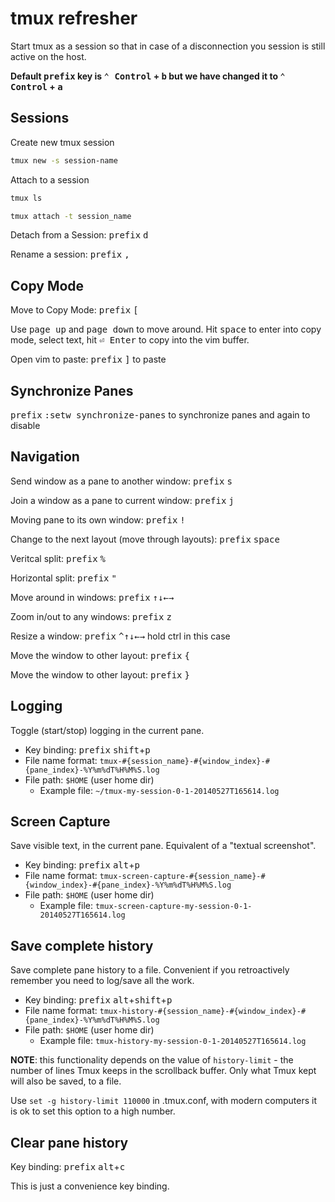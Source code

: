 # tmux refresher

Start tmux as a session so that in case of a disconnection you session is still active on the host.

**Default <kbd>prefix</kbd> key is <kbd>⌃ Control</kbd> + <kbd>b</kbd> but we have changed it to <kbd>⌃ Control</kbd> + <kbd>a</kbd>**

## Sessions

Create new tmux session

```bash
tmux new -s session-name
```

Attach to a session

```bash
tmux ls
```

```bash
tmux attach -t session_name
```

Detach from a Session: <kbd>prefix</kbd> <kbd>d</kbd>

Rename a session: <kbd>prefix</kbd> <kbd>,</kbd>

## Copy Mode

Move to Copy Mode: <kbd>prefix</kbd> <kbd>[</kbd>

Use <kbd>page up</kbd> and <kbd>page down</kbd> to move around. Hit <kbd>space</kbd> to enter into copy mode, select text, hit <kbd>⏎ Enter</kbd> to copy into the vim buffer. 

Open vim to paste: <kbd>prefix</kbd> <kbd>]</kbd> to paste

## Synchronize Panes

<kbd>prefix</kbd> <kbd>:setw synchronize-panes</kbd> to synchronize panes and again to disable

## Navigation

Send window as a pane to another window: <kbd>prefix</kbd> <kbd>s</kbd>

Join a window as a pane to current window: <kbd>prefix</kbd> <kbd>j</kbd>

Moving pane to its own window: <kbd>prefix</kbd> <kbd>!</kbd>

Change to the next layout (move through layouts): <kbd>prefix</kbd> <kbd>space</kbd>

Veritcal split: <kbd>prefix</kbd> <kbd>%</kbd>

Horizontal split: <kbd>prefix</kbd> <kbd>"</kbd>

Move around in windows: <kbd>prefix</kbd>  <kbd>↑</kbd><kbd>↓</kbd><kbd>←</kbd><kbd>→</kbd>

Zoom in/out to any windows: <kbd>prefix</kbd> <kbd>z</kbd>

Resize a window: <kbd>prefix</kbd>  <kbd>^</kbd><kbd>↑</kbd><kbd>↓</kbd><kbd>←</kbd><kbd>→</kbd> hold ctrl in this case

Move the window to other layout: <kbd>prefix</kbd> <kbd>{</kbd>

Move the window to other layout: <kbd>prefix</kbd> <kbd>}</kbd>


## Logging

Toggle (start/stop) logging in the current pane.

* Key binding: <kbd>prefix</kbd> <kbd>shift</kbd>+<kbd>p</kbd>
* File name format: `tmux-#{session_name}-#{window_index}-#{pane_index}-%Y%m%dT%H%M%S.log`
* File path: `$HOME` (user home dir)
  * Example file: `~/tmux-my-session-0-1-20140527T165614.log`

## Screen Capture

Save visible text, in the current pane. Equivalent of a "textual screenshot".

* Key binding: <kbd>prefix</kbd> <kbd>alt</kbd>+<kbd>p</kbd>
* File name format: `tmux-screen-capture-#{session_name}-#{window_index}-#{pane_index}-%Y%m%dT%H%M%S.log`
* File path: `$HOME` (user home dir)
  * Example file: `tmux-screen-capture-my-session-0-1-20140527T165614.log`

## Save complete history

Save complete pane history to a file. Convenient if you retroactively remember
you need to log/save all the work.

* Key binding: <kbd>prefix</kbd> <kbd>alt</kbd>+<kbd>shift</kbd>+<kbd>p</kbd>
* File name format: `tmux-history-#{session_name}-#{window_index}-#{pane_index}-%Y%m%dT%H%M%S.log`
* File path: `$HOME` (user home dir)
  * Example file: `tmux-history-my-session-0-1-20140527T165614.log`

**NOTE**: this functionality depends on the value of `history-limit` - the number
of lines Tmux keeps in the scrollback buffer. Only what Tmux kept will also be saved, to a file.

Use `set -g history-limit 110000` in .tmux.conf, with modern computers
it is ok to set this option to a high number.

## Clear pane history

Key binding: <kbd>prefix</kbd> <kbd>alt</kbd>+<kbd>c</kbd>

This is just a convenience key binding.
